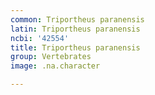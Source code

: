```yaml
---
common: Triportheus paranensis
latin: Triportheus paranensis
ncbi: '42554'
title: Triportheus paranensis
group: Vertebrates
image: .na.character

---
```

